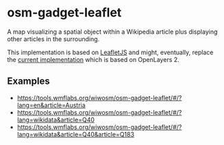 osm-gadget-leaflet
==================

A map visualizing a spatial object within a Wikipedia article plus displaying other articles in the surrounding.

This implementation is based on [LeafletJS](http://leafletjs.com/) and might, eventually, replace the [current implementation](https://de.wikipedia.org/wiki/Wikipedia:WikiProjekt_Georeferenzierung/Anwendungen/OpenStreetMap/en) which is based on OpenLayers 2.

Examples
--------
* https://tools.wmflabs.org/wiwosm/osm-gadget-leaflet/#/?lang=en&article=Austria
* https://tools.wmflabs.org/wiwosm/osm-gadget-leaflet/#/?lang=wikidata&article=Q40
* https://tools.wmflabs.org/wiwosm/osm-gadget-leaflet/#/?lang=wikidata&article=Q40&article=Q183
